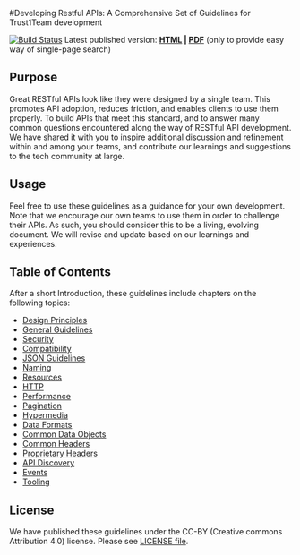 #Developing Restful APIs: A Comprehensive Set of Guidelines for Trust1Team development

[![Build Status](https://travis-ci.org/zalando/restful-api-guidelines.svg?branch=master)](https://travis-ci.org/zalando/restful-api-guidelines)
Latest published version: **[HTML](https://github.com/Trust1Team/Trust1Team/api-styleguide) | [PDF](https://github.com/Trust1Team/Trust1Team/api-styleguide/guidelines.pdf)** (only to provide easy way of single-page search)

Purpose
-------
Great RESTful APIs look like they were designed by a single team. This promotes API adoption, reduces friction, and enables clients to use them properly. To build APIs that meet this standard, and to answer many common questions encountered along the way of RESTful API development. We have shared it with you to inspire additional discussion and refinement within and among your teams, and contribute our learnings and suggestions to the tech community at large.

Usage
-----
Feel free to use these guidelines as a guidance for your own development. Note that we encourage our own teams to use them in order to challenge their APIs. As such, you should consider this to be a living, evolving document. We will revise and update based on our learnings and experiences.

Table of Contents
-------
After a short Introduction, these guidelines include chapters on the following topics:
- [Design Principles](https://github.com/Trust1Team/api-styleguide/blob/master/design-principles/DesignPrinciples.md)
- [General Guidelines](https://github.com/Trust1Team/api-styleguide/blob/master/general-guidelines/GeneralGuidelines.md)
- [Security](https://github.com/Trust1Team/api-styleguide/blob/master/security/Security.md)
- [Compatibility](https://github.com/Trust1Team/api-styleguide/blob/master/compatibility/Compatibility.md)
- [JSON Guidelines](https://github.com/Trust1Team/api-styleguide/blob/master/json-guidelines/JsonGuidelines.md)
- [Naming](https://github.com/Trust1Team/api-styleguide/blob/master/naming/Naming.md)
- [Resources](https://github.com/Trust1Team/api-styleguide/blob/master/resources/Resources.md)
- [HTTP](https://github.com/Trust1Team/api-styleguide/blob/master/http/Http.md)
- [Performance](https://github.com/Trust1Team/api-styleguide/blob/master/performance/Performance.md)
- [Pagination](https://github.com/Trust1Team/api-styleguide/blob/master/pagination/Pagination.md)
- [Hypermedia](https://github.com/Trust1Team/api-styleguide/blob/master/hyper-media/Hypermedia.md)
- [Data Formats](https://github.com/Trust1Team/api-styleguide/blob/master/data-formats/DataFormats.md)
- [Common Data Objects](https://github.com/Trust1Team/api-styleguide/blob/master/common-data-objects/CommonDataObjects.md)
- [Common Headers](https://github.com/Trust1Team/api-styleguide/blob/master/headers/CommonHeaders.md)
- [Proprietary Headers](https://github.com/Trust1Team/api-styleguide/blob/master/headers/ProprietaryHeaders.md)
- [API Discovery](https://github.com/Trust1Team/api-styleguide/blob/master/api-discovery/ApiDiscovery.md)
- [Events](https://github.com/Trust1Team/api-styleguide/blob/master/events/events.md)
- [Tooling](https://github.com/Trust1Team/api-styleguide/blob/master/tooling/Tooling.md)

License
-------
We have published these guidelines under the CC-BY (Creative commons Attribution 4.0) license. Please see [LICENSE file](LICENSE).
